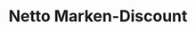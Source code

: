 ---
title: "Netto Marken-Discount"
url: /hagen/netto-marken-discount-wortherbruchstrasse/
shop: Supermarkt
---